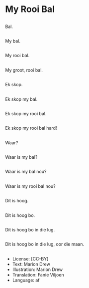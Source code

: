 # My Rooi Bal

##
Bal.

##
My bal.

##
My rooi bal.

##
My groot, rooi bal.

##
Ek skop.

##
Ek skop my bal.

##
Ek skop my rooi bal.

##
Ek skop my rooi bal hard!

##
Waar?

##
Waar is my bal?

##
Waar is my bal nou?

##
Waar is my rooi bal nou?

##
Dit is hoog.

##
Dit is hoog bo.

##
Dit is hoog bo in die lug.

##
Dit is hoog bo in die lug, oor die maan.

##
* License: [CC-BY]
* Text: Marion Drew
* Illustration: Marion Drew
* Translation: Fanie Viljoen
* Language: af
